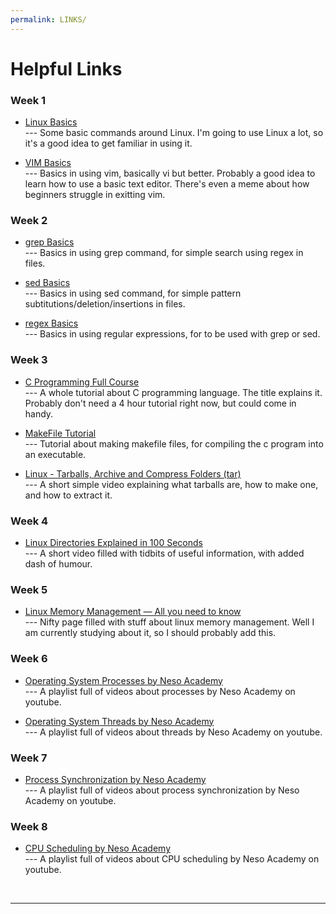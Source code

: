 ```yaml
---
permalink: LINKS/
---
```


# Helpful Links

### Week 1
* [Linux Basics](geeksforgeeks.org/linux-tutorial/) <br>
--- Some basic commands around Linux. I'm going to use Linux a lot, so it's a good idea to get familiar in using it.

* [VIM Basics](opensource.com/article/19/3/getting-started-vim) <br>
--- Basics in using vim, basically vi but better. Probably a good idea to learn how to use a basic text editor. There's even a meme about how beginners struggle in exitting vim.

### Week 2
* [grep Basics](https://www.geeksforgeeks.org/grep-command-in-unixlinux/) <br>
--- Basics in using grep command, for simple search using regex in files.

* [sed Basics](https://www.geeksforgeeks.org/sed-command-in-linux-unix-with-examples/) <br>
--- Basics in using sed command, for simple pattern subtitutions/deletion/insertions in files.

* [regex Basics](https://www.geeksforgeeks.org/how-to-use-regular-expressions-regex-on-linux/) <br>
--- Basics in using regular expressions, for to be used with grep or sed.

### Week 3
* [C Programming Full Course](https://www.youtube.com/watch?v=87SH2Cn0s9A) <br>
--- A whole tutorial about C programming language. The title explains it. Probably don't need a 4 hour tutorial right now, but could come in handy.

* [MakeFile Tutorial](https://makefiletutorial.com/) <br>
--- Tutorial about making makefile files, for compiling the c program into an executable.

* [Linux - Tarballs, Archive and Compress Folders (tar)](https://www.youtube.com/watch?v=l0yqs8t6ywo) <br>
--- A short simple video explaining what tarballs are, how to make one, and how to extract it.

### Week 4
* [Linux Directories Explained in 100 Seconds](https://www.youtube.com/watch?v=42iQKuQodW4) <br>
--- A short video filled with tidbits of useful information, with added dash of humour.

### Week 5
* [Linux Memory Management — All you need to know](https://hemantra.medium.com/linux-memory-management-all-you-need-to-know-d1dbdda8b386) <br>
--- Nifty page filled with stuff about linux memory management. Well I am currently studying about it, so I should probably add this.

### Week 6
* [Operating System Processes by Neso Academy](https://www.youtube.com/playlist?list=PLBlnK6fEyqRgKl0MbI6kbI5ffNt7BF8Fn) <br>
--- A playlist full of videos about processes by Neso Academy on youtube.

* [Operating System Threads by Neso Academy](https://www.youtube.com/playlist?list=PLBlnK6fEyqRh5YXKAPCZPVZPkdhQa9Skz) <br>
--- A playlist full of videos about threads by Neso Academy on youtube. 

### Week 7
* [Process Synchronization by Neso Academy](https://www.youtube.com/playlist?list=PLBlnK6fEyqRjDf_dmCEXgl6XjVKDDj0M2) <br>
--- A playlist full of videos about process synchronization by Neso Academy on youtube.

### Week 8
* [CPU Scheduling by Neso Academy](https://www.youtube.com/playlist?list=PLBlnK6fEyqRitWSE_AyyySWfhRgyA-rHk) <br>
--- A playlist full of videos about CPU scheduling by Neso Academy on youtube.


<br>
<hr>
